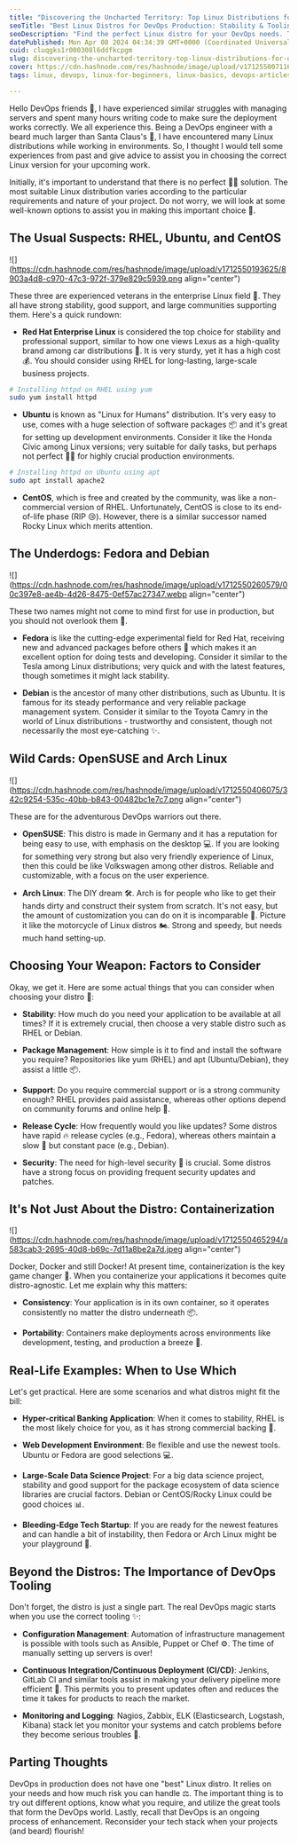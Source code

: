 ```yaml
---
title: "Discovering the Uncharted Territory: Top Linux Distributions for DevOps in Production 🚀 🐧"
seoTitle: "Best Linux Distros for DevOps Production: Stability & Tooling Guide"
seoDescription: "Find the perfect Linux distro for your DevOps needs. This guide explores top choices for stability, package management, security, and more."
datePublished: Mon Apr 08 2024 04:34:39 GMT+0000 (Coordinated Universal Time)
cuid: cluqgks1r000308l6ddfkcpgm
slug: discovering-the-uncharted-territory-top-linux-distributions-for-devops-in-production
cover: https://cdn.hashnode.com/res/hashnode/image/upload/v1712550071162/9e906c9e-c655-46f2-a58e-057567e58957.jpeg
tags: linux, devops, linux-for-beginners, linux-basics, devops-articles, devops-journey, devopscommunity

---
```


Hello DevOps friends 👋, I have experienced similar struggles with managing servers and spent many hours writing code to make sure the deployment works correctly. We all experience this. Being a DevOps engineer with a beard much larger than Santa Claus's 🎅, I have encountered many Linux distributions while working in environments. So, I thought I would tell some experiences from past and give advice to assist you in choosing the correct Linux version for your upcoming work.

Initially, it's important to understand that there is no perfect 🙅‍♀️ solution. The most suitable Linux distribution varies according to the particular requirements and nature of your project. Do not worry, we will look at some well-known options to assist you in making this important choice 🧐.

## The Usual Suspects: RHEL, Ubuntu, and CentOS

![](https://cdn.hashnode.com/res/hashnode/image/upload/v1712550193625/8903a4d8-c970-47c3-972f-379e829c5939.png align="center")

These three are experienced veterans in the enterprise Linux field 💪. They all have strong stability, good support, and large communities supporting them. Here's a quick rundown:

* **Red Hat Enterprise Linux** is considered the top choice for stability and professional support, similar to how one views Lexus as a high-quality brand among car distributions 🚙. It is very sturdy, yet it has a high cost 💰. You should consider using RHEL for long-lasting, large-scale business projects.
    

```bash
# Installing httpd on RHEL using yum
sudo yum install httpd
```

* **Ubuntu** is known as "Linux for Humans" distribution. It's very easy to use, comes with a huge selection of software packages 📦 and it's great for setting up development environments. Consider it like the Honda Civic among Linux versions; very suitable for daily tasks, but perhaps not perfect 🙅‍♀️ for highly crucial production environments.
    

```bash
# Installing httpd on Ubuntu using apt
sudo apt install apache2
```

* **CentOS**, which is free and created by the community, was like a non-commercial version of RHEL. Unfortunately, CentOS is close to its end-of-life phase (RIP 😢). However, there is a similar successor named Rocky Linux which merits attention.
    

## The Underdogs: Fedora and Debian

![](https://cdn.hashnode.com/res/hashnode/image/upload/v1712550260579/00c397e8-ae4b-4d26-8475-0ef57ac27347.webp align="center")

These two names might not come to mind first for use in production, but you should not overlook them 👀.

* **Fedora** is like the cutting-edge experimental field for Red Hat, receiving new and advanced packages before others 🚀 which makes it an excellent option for doing tests and developing. Consider it similar to the Tesla among Linux distributions; very quick and with the latest features, though sometimes it might lack stability.
    
* **Debian** is the ancestor of many other distributions, such as Ubuntu. It is famous for its steady performance and very reliable package management system. Consider it similar to the Toyota Camry in the world of Linux distributions - trustworthy and consistent, though not necessarily the most eye-catching ✨.
    

## Wild Cards: OpenSUSE and Arch Linux

![](https://cdn.hashnode.com/res/hashnode/image/upload/v1712550406075/342c9254-535c-40bb-b843-00482bc1e7c7.png align="center")

These are for the adventurous DevOps warriors out there.

* **OpenSUSE**: This distro is made in Germany and it has a reputation for being easy to use, with emphasis on the desktop 💻. If you are looking for something very strong but also very friendly experience of Linux, then this could be like Volkswagen among other distros. Reliable and customizable, with a focus on the user experience.
    
* **Arch Linux**: The DIY dream 🛠️. Arch is for people who like to get their hands dirty and construct their system from scratch. It's not easy, but the amount of customization you can do on it is incomparable 💪. Picture it like the motorcycle of Linux distros 🏍️. Strong and speedy, but needs much hand setting-up.
    

## Choosing Your Weapon: Factors to Consider

Okay, we get it. Here are some actual things that you can consider when choosing your distro 🤔:

* **Stability**: How much do you need your application to be available at all times? If it is extremely crucial, then choose a very stable distro such as RHEL or Debian.
    
* **Package Management**: How simple is it to find and install the software you require? Repositories like yum (RHEL) and apt (Ubuntu/Debian), they assist a little 📦.
    
* **Support**: Do you require commercial support or is a strong community enough? RHEL provides paid assistance, whereas other options depend on community forums and online help 🤝.
    
* **Release Cycle**: How frequently would you like updates? Some distros have rapid 🔥 release cycles (e.g., Fedora), whereas others maintain a slow 🐢 but constant pace (e.g., Debian).
    
* **Security**: The need for high-level security 🔐 is crucial. Some distros have a strong focus on providing frequent security updates and patches.
    

## It's Not Just About the Distro: Containerization

![](https://cdn.hashnode.com/res/hashnode/image/upload/v1712550465294/a583cab3-2695-40d8-b69c-7d11a8be2a7d.jpeg align="center")

Docker, Docker and still Docker! At present time, containerization is the key game changer 🐋. When you containerize your applications it becomes quite distro-agnostic. Let me explain why this matters:

* **Consistency**: Your application is in its own container, so it operates consistently no matter the distro underneath 📦.
    
* **Portability**: Containers make deployments across environments like development, testing, and production a breeze 💨.
    

## Real-Life Examples: When to Use Which

Let's get practical. Here are some scenarios and what distros might fit the bill:

* **Hyper-critical Banking Application**: When it comes to stability, RHEL is the most likely choice for you, as it has strong commercial backing 🏦.
    
* **Web Development Environment**: Be flexible and use the newest tools. Ubuntu or Fedora are good selections 💻.
    
* **Large-Scale Data Science Project**: For a big data science project, stability and good support for the package ecosystem of data science libraries are crucial factors. Debian or CentOS/Rocky Linux could be good choices 📊.
    
* **Bleeding-Edge Tech Startup**: If you are ready for the newest features and can handle a bit of instability, then Fedora or Arch Linux might be your playground 🚀.
    

## Beyond the Distros: The Importance of DevOps Tooling

Don't forget, the distro is just a single part. The real DevOps magic starts when you use the correct tooling ✨:

* **Configuration Management**: Automation of infrastructure management is possible with tools such as Ansible, Puppet or Chef ⚙️. The time of manually setting up servers is over!
    
* **Continuous Integration/Continuous Deployment (CI/CD)**: Jenkins, GitLab CI and similar tools assist in making your delivery pipeline more efficient 💫. This permits you to present updates often and reduces the time it takes for products to reach the market.
    
* **Monitoring and Logging**: Nagios, Zabbix, ELK (Elasticsearch, Logstash, Kibana) stack let you monitor your systems and catch problems before they become serious troubles 🔎.
    

## Parting Thoughts

DevOps in production does not have one "best" Linux distro. It relies on your needs and how much risk you can handle ⚖️. The important thing is to try out different options, know what you require, and utilize the great tools that form the DevOps world. Lastly, recall that DevOps is an ongoing process of enhancement. Reconsider your tech stack when your projects (and beard) flourish!